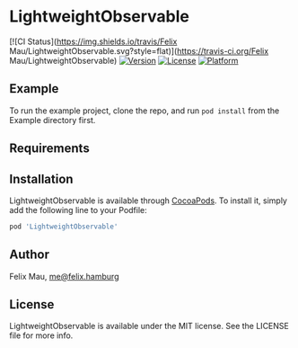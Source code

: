 # LightweightObservable

[![CI Status](https://img.shields.io/travis/Felix Mau/LightweightObservable.svg?style=flat)](https://travis-ci.org/Felix Mau/LightweightObservable)
[![Version](https://img.shields.io/cocoapods/v/LightweightObservable.svg?style=flat)](https://cocoapods.org/pods/LightweightObservable)
[![License](https://img.shields.io/cocoapods/l/LightweightObservable.svg?style=flat)](https://cocoapods.org/pods/LightweightObservable)
[![Platform](https://img.shields.io/cocoapods/p/LightweightObservable.svg?style=flat)](https://cocoapods.org/pods/LightweightObservable)

## Example

To run the example project, clone the repo, and run `pod install` from the Example directory first.

## Requirements

## Installation

LightweightObservable is available through [CocoaPods](https://cocoapods.org). To install
it, simply add the following line to your Podfile:

```ruby
pod 'LightweightObservable'
```

## Author

Felix Mau, me@felix.hamburg

## License

LightweightObservable is available under the MIT license. See the LICENSE file for more info.
